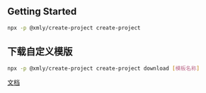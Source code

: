 ## Getting Started

```bash
npx -p @xmly/create-project create-project
```

## 下载自定义模版

```bash
npx -p @xmly/create-project create-project download [模板名称]
```

[文档](http://react-library.pages.xmly.work/cli/create-project)
